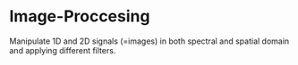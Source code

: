 # Image-Proccesing

Manipulate 1D and 2D signals (=images) in both spectral and spatial domain and applying different filters.
